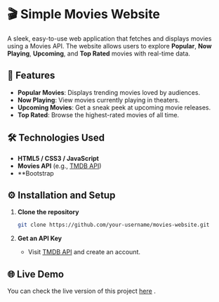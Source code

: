 # 🎬 Simple Movies Website  

A sleek, easy-to-use web application that fetches and displays movies using a Movies API. The website allows users to explore **Popular**, **Now Playing**, **Upcoming**, and **Top Rated** movies with real-time data.

## 🚀 Features  
- **Popular Movies**: Displays trending movies loved by audiences.  
- **Now Playing**: View movies currently playing in theaters.  
- **Upcoming Movies**: Get a sneak peek at upcoming movie releases.  
- **Top Rated**: Browse the highest-rated movies of all time.  

## 🛠️ Technologies Used  
- **HTML5 / CSS3 / JavaScript**  
- **Movies API** (e.g., [TMDB API](https://www.themoviedb.org/documentation/api))  
- **Bootstrap 

## ⚙️ Installation and Setup  

1. **Clone the repository**  
   ```bash
   git clone https://github.com/your-username/movies-website.git
   ```

2. **Get an API Key**  
   - Visit [TMDB API](https://www.themoviedb.org/documentation/api) and create an account.  

## 🌐 Live Demo  
You can check the live version of this project [here](https://your-github-username.github.io/movies-website) .  





